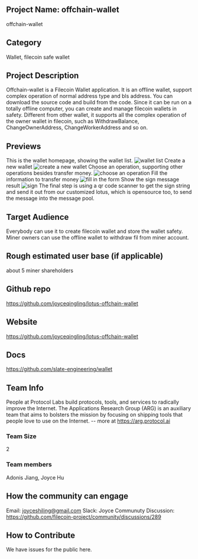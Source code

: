 
## Project Name: offchain-wallet
offchain-wallet


## Category 
Wallet, filecoin safe wallet
<!--developer tooling, application, wallet, infrastructure, etc-->

## Project Description
Offchain-wallet is a Filecoin Wallet application. It is an offline wallet, support complex operation of normal address type and bls address. You can download the source code and build from the code. Since it can be run on a totally offline computer, you can create and manage filecoin wallets in safety. 
Different from other wallet, it supports all the complex operation of the owner wallet in filecoin, such as WithdrawBalance, ChangeOwnerAddress, ChangeWorkerAddress and so on.

<!--Describe your project in a few sentences. -->

## Previews
This is the wallet homepage, showing the wallet list.
![wallet list](https://user-images.githubusercontent.com/58079255/132000093-6e8c312e-dc12-46f5-a1f0-a7fdc1bad713.jpg)
Create a new wallet
![create a new wallet](https://user-images.githubusercontent.com/58079255/132000127-259c8d07-5285-478b-9801-7f5434d51d24.jpg)
Choose an operation, supporting other operations besides transfer money.
![choose an operation](https://user-images.githubusercontent.com/58079255/132000177-a40462cd-fb8b-4973-9e7d-72d32a30706e.jpg)
Fill the information to transfer money
![fill in the form](https://user-images.githubusercontent.com/58079255/132000190-55f73785-f8d4-4fc2-a7ec-7b54b16096a7.jpg)
Show the sign message result
![sign](https://user-images.githubusercontent.com/58079255/132000202-53aae829-7b0e-4e24-add4-bc8b98c45a8b.jpg)
The final step is using a qr code scanner to get the sign string and send it out from our customized lotus, which is opensource too, to send the message into the message pool.

<!--Add some screenshots to give a preview of your product-->

## Target Audience
Everybody can use it to create filecoin wallet and store the wallet safety. Miner owners can use the offline wallet to withdraw fil from miner account.
<!--Describe who will be your project's users-->

## Rough estimated user base (if applicable)
about 5 miner shareholders
<!--How many users do you have right now?-->

## Github repo
https://github.com/joyceqingling/lotus-offchain-wallet
<!--Attach a link to your GitHub repo if it's OSS-->

## Website
https://github.com/joyceqingling/lotus-offchain-wallet
<!--Link your website if available-->

## Docs
https://github.com/slate-engineering/wallet
<!--Including a link to your project docs!-->

## Team Info
People at Protocol Labs build protocols, tools, and services to radically improve the Internet. The Applications Research Group (ARG) is an auxiliary team that aims to bolsters the mission by focusing on shipping tools that people love to use on the Internet. -- more at https://arg.protocol.ai
<!-- Introduce your amazing team - how many team members are working on this project and who are they?-->

### Team Size  
2

### Team members  
Adonis Jiang, 
Joyce Hu

## How the community can engage
Email: joyceshiling@gmail.com
Slack: Joyce
Communuty Discussion: https://github.com/filecoin-project/community/discussions/289

## How to Contribute
<!--How can the community contribute to your project?-->
We have issues for the public here.
